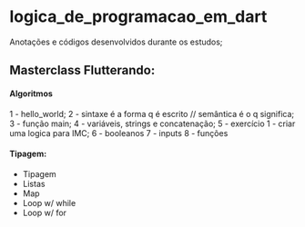# logica_de_programacao_em_dart

Anotações e códigos desenvolvidos durante os estudos;

## Masterclass Flutterando:


#### Algoritmos 

1 - hello_world;
2 - sintaxe é a forma q é escrito //  semântica é o q significa;
3 - função main;
4 - variáveis, strings e concatenação;
5 - exercício 1 - criar uma logica para IMC;
6 - booleanos
7 - inputs 
8 - funções

#### Tipagem: 


- Tipagem
- Listas
- Map
- Loop w/ while
- Loop w/ for